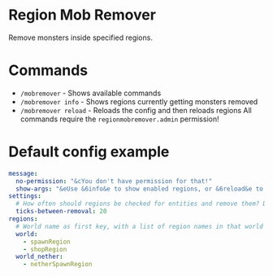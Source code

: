 # Region Mob Remover
Remove monsters inside specified regions.

# Commands
- `/mobremover` - Shows available commands
- `/mobremover info` - Shows regions currently getting monsters removed
- `/mobremover reload` - Reloads the config and then reloads regions
All commands require the `regionmobremover.admin` permission!

# Default config example
```yaml
message:
  no-permission: "&cYou don't have permission for that!"
  show-args: "&eUse &6info&e to show enabled regions, or &6reload&e to reload configuration"
settings:
  # How often should regions be checked for entities and remove them? Default 20 ticks (1 second)
  ticks-between-removal: 20
regions:
  # World name as first key, with a list of region names in that world where monsters will be removed.
  world:
    - spawnRegion
    - shopRegion
  world_nether:
    - netherSpawnRegion
```